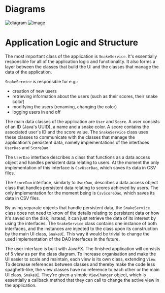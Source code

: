 # Diagrams

![diagram](https://user-images.githubusercontent.com/68298079/162976236-cae99ad4-b253-45cb-8883-a23f6433fbda.png)
![image](https://user-images.githubusercontent.com/68298079/164043158-4e73ef30-fced-42b7-913b-8f72dc7657f5.png)

# Application Logic and Structure

The most important class of the application is `SnakeService`. It's essentially responsible for all of the application logic and functionality. It also forms a layer between the classes that build the UI and the classes that manage the data of the application.

`SnakeService` is responsible for e.g.:
* creation of new users
* retrieving information about the users (such as their scores, their snake color)
* modifying the users (renaming, changing the color)
* logging users in and off

The main data classes of the application are `User` and `Score`. A user consists of an ID (Java's UUID), a name and a snake color. A score contains the associated user's ID and the score value. The `SnakeService` class uses these classes to communicate with the classes that manage the application's persistent data, namely implementations of the interfaces `UserDao` and `ScoreDao`.

The `UserDao` interface describes a class that functions as a data access object and handles persistent data relating to users. At the moment the only implementation of this interface is `CsvUserDao`, which saves its data in CSV files.

The `ScoreDao` interface, similarly to `UserDao`, describes a data access object class that handles persistent data relating to scores achieved by users. The only implementation for the moment being is `CsvScoreDao`, which saves its data in CSV files.

By using separate objects that handle persistent data, the `SnakeService` class does not need to know of the details relating to persistent data or how it's saved on the disk, instead, it can just retrieve the data of its interest by using the interfaces. The `SnakeService` class contains one instance of both interfaces, and the instances are injected to the class upon its construction by the main UI class, `SnakeUI`. This way it would be trivial to change the used implementation of the DAO interfaces in the future.

The user interface is built with JavaFX. The finished application will consists of 5 view as per the class diagram. To increase organisation and make the UI easier to scale and maintain, each view is its own class, extending `View`. To decrease references between classes and thereby make the code less spaghetti-like, the view classes have no reference to each other or the main UI class, `SnakeUI`. They're given a simple `ViewChanger` object, which is essentially a callback method that they can call to change the active view in the application.
